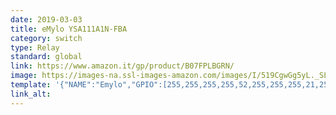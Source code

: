 ```yaml
---
date: 2019-03-03
title: eMylo YSA111A1N-FBA
category: switch
type: Relay
standard: global
link: https://www.amazon.it/gp/product/B07FPLBGRN/
image: https://images-na.ssl-images-amazon.com/images/I/519CgwGg5yL._SL1001_.jpg
template: '{"NAME":"Emylo","GPIO":[255,255,255,255,52,255,255,255,21,255,17,255,255],"FLAG":0,"BASE":18}' 
link_alt: 
---
```









